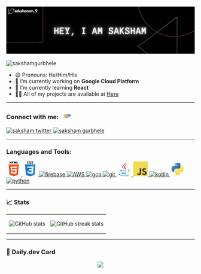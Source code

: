 
![](https://raw.githubusercontent.com/sakshamgurbhele/sakshamgurbhele/new-banner/Images/Black%20Technology%20LinkedIn%20Banner.png)


<p align="left"> <img src="https://komarev.com/ghpvc/?username=sakshamgurbhele&label=Profile%20views&color=0e75b6&style=flat" alt="sakshamgurbhele" /> </p>

- 😄 Pronouns: He/Him/His
- 🔭 I’m currently working on **Google Cloud Platform**
- 🌱 I’m currently learning **React**
- 👨‍💻 All of my projects are available at [Here](https://github.com/sakshamgurbhele)

---

<h3 align="left">Connect with me:<img src="https://github.com/sakshamgurbhele/sakshamgurbhele/blob/main/Images/Handshake.gif" width="45px"></h3>
<p align="left">
<a href="https://twitter.com/sakshamm_9" target="blank"><img align="center" src="https://github.com/TheDudeThatCode/TheDudeThatCode/blob/master/Assets/Twitter.svg" alt="saksham twitter" height="30" width="40" /></a>
<a href="https://www.linkedin.com/in/sakshamgurbhele/" target="blank"><img align="center" src="https://github.com/TheDudeThatCode/TheDudeThatCode/blob/master/Assets/Linkedin.svg" alt="saksham gurbhele" height="30" width="40" /></a>
</div>

---

### Languages and Tools:

<p align="left"> 
 <a href="https://www.w3.org/html/" target="_blank"> <img src="https://raw.githubusercontent.com/devicons/devicon/master/icons/html5/html5-original-wordmark.svg" alt="html5" width="40" height="40"/> </a>
 <a href="https://www.w3schools.com/css/" target="_blank"> <img src="https://raw.githubusercontent.com/devicons/devicon/master/icons/css3/css3-original-wordmark.svg" alt="css3" width="40" height="40"/> </a> 
 <a href="https://firebase.google.com/" target="_blank"> <img src="https://www.vectorlogo.zone/logos/firebase/firebase-icon.svg" alt="firebase" width="40" height="40"/> </a>
 <a href="https://aws.amazon.com/" target="_blank"> <img src="https://www.consoleconnect.com/wp-content/uploads/2019/07/amazon-web-services-cloud.svg" alt="AWS" width="40" height="40"/> </a>
 <a href="https://cloud.google.com" target="_blank"> <img src="https://www.vectorlogo.zone/logos/google_cloud/google_cloud-icon.svg" alt="gcp" width="40" height="40"/> </a> 
 <a href="https://git-scm.com/" target="_blank"> <img src="https://www.vectorlogo.zone/logos/git-scm/git-scm-icon.svg" alt="git" width="40" height="40"/> </a>
 <a href="https://www.java.com" target="_blank"> <img src="https://raw.githubusercontent.com/devicons/devicon/master/icons/java/java-original.svg" alt="java" width="40" height="40"/> </a>
 <a href="https://developer.mozilla.org/en-US/docs/Web/JavaScript" target="_blank"> <img src="https://raw.githubusercontent.com/devicons/devicon/master/icons/javascript/javascript-original.svg" alt="javascript" width="40" height="40"/> </a>
 <a href="https://kotlinlang.org" target="_blank"> <img src="https://www.vectorlogo.zone/logos/kotlinlang/kotlinlang-icon.svg" alt="kotlin" width="40" height="40"/> </a> 
 <a href="https://www.python.org" target="_blank"> <img src="https://raw.githubusercontent.com/devicons/devicon/master/icons/python/python-original.svg" alt="python" width="40" height="40"/> </a> 
 <a href="https://www.cockroachlabs.com/" target="_blank"> <img src="https://upload.wikimedia.org/wikipedia/en/3/31/Cockroach_Labs_Logo.png" alt="python" width="40" height="40"/> </a> 
</p>

</div>

___________________________________________________________________________________________________________________________________________________________________

### 📈 Stats

 <table>
  <tr>
    <td>

 ![GitHub stats](https://github-readme-stats.vercel.app/api?username=sakshamgurbhele&show_icons=true&theme=vision-friendly-dark)
   </td>

   <td>  
   
  ![GitHub streak stats](https://github-readme-streak-stats.herokuapp.com/?user=sakshamgurbhele&theme=dark)
     </td>
      </tr>
  </table>

<!-- +
![GitHub Activity Graph](https://activity-graph.herokuapp.com/graph?username=sakshamgurbhele&&theme=one-dark)


---

<p align="center">
  <img src="https://github.com/sakshamgurbhele/sakshamgurbhele/raw/output/github-contribution-grid-snake.svg" alt="snake"></center>
</p>
+ -->
---

<!-- + <div align="center"><a href="https://twitter.com/sakshamm_9"><img src="https://api.daily.dev/devcards/v2/C151EDYvfsqWwUcfr2LWn.png?r=vmh&type=default" width="356" alt="sakshamgurbhele's Dev Card"/></a></div>  + -->
### 📖 Daily.dev Card
<div align="center"
<a href="https://app.daily.dev/saksham"><img src="https://api.daily.dev/devcards/v2/C151EDYvfsqWwUcfr2LWn.png?r=vmh&type=wide" width="652 alt="SAKSHAM's Dev Card"/></a>
</div>
